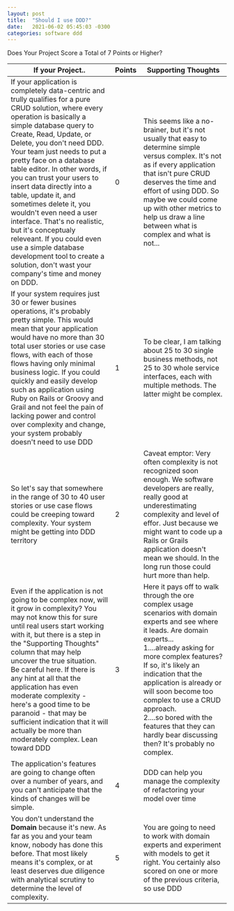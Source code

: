 ```yaml
---
layout: post
title:  "Should I use DDD?"
date:   2021-06-02 05:45:03 -0300
categories: software ddd
---
```


Does Your Project Score a Total of 7 Points or Higher?

|If your Project..|Points|Supporting Thoughts|
|-----------------|------|-------------------|
|If your application is completely data-centric and trully qualifies for a pure CRUD solution, where every operation is basically a simple database query to Create, Read, Update, or Delete, you don't need DDD. Your team just needs to put a pretty face on a database table editor. In other words, if you can trust your users to insert data directly into a table, update it, and sometimes delete it, you wouldn't even need a user interface. That's no realistic,  but it's conceptualy releveant. If you could even use a simple database development tool to create a solution, don't wast your company's time and money on DDD.|0   |This seems like a no-brainer, but it's not usually that easy to determine simple versus complex. It's not as if every application that isn't pure CRUD deserves the time and effort of using DDD. So maybe we could come up with other metrics to help us draw a line between what is complex and what is not...|
|If your system requires just 30 or fewer busines operations, it's probably pretty simple. This would mean that your application would have no more than 30 total user stories or use case flows, with each of those flows having only minimal business logic. If you could quickly and easily develop such as application using Ruby on Rails or Groovy and Grail and not feel the pain of lacking power and control over complexity and change, your system probably doesn't need to use DDD|1|To be clear, I am talking about 25 to 30 single business methods, not 25 to 30 whole service interfaces, each with multiple methods. The latter might be complex.|
|So let's say that somewhere in the range of 30 to 40 user stories or use case flows could be creeping toward complexity. Your system might be getting into DDD territory|2|Caveat emptor: Very often complexity is not recognized soon enough. We software developers are really, really good at underestimating complexity and level of effor. Just because we might want to code up a Rails or Grails application doesn't mean we should. In the long run those could hurt more than help.|
|Even if the application is not going to be complex now, will it grow in complexity? You may not know this for sure until real users start working with it, but there is a step in the "Supporting Thoughts" column that may help uncover the true situation.<br>Be careful here. If there is any hint at all that the application has even moderate complexity - here's a good time to be paranoid - that may be sufficient indication that it will actually be more than moderately complex. Lean toward DDD|3|Here it pays off to walk through the ore complex usage scenarios with domain experts and see where it leads. Are domain experts...<br>1....already asking for more complex features? If so, it's likely an indication that the application is already or will soon become too complex to use a CRUD approach.<br>2....so bored with the features that they can hardly bear discussing then? It's probably no complex.|
|The application's features are going to change often over a number of years, and you can't anticipate that the kinds of changes will be simple.|4|DDD can help you manage the complexity of refactoring your model over time|
|You don't understand the **Domain** because it's new. As far as you and your team know, nobody has done this before. That most likely means it's complex, or at least deserves due diligence with analytical scrutiny to determine the level of complexity.|5|You are going to need to work with domain experts and experiment with models to get it right. You certainly also scored on one or more of the previous criteria, so use DDD|
